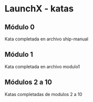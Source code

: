 # LaunchX - katas

## Módulo 0
Kata completada en archivo ship-manual

## Módulo 1 
Kata completada en archivo modulo1

## Módulos 2 a 10
Katas completadas de modulos 2 a 10
